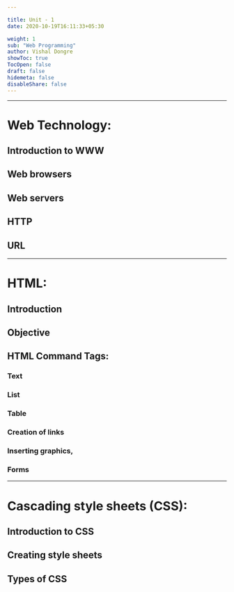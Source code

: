 ```yaml
---

title: Unit - 1
date: 2020-10-19T16:11:33+05:30

weight: 1
sub: "Web Programming"
author: Vishal Dongre
showToc: true
TocOpen: false
draft: false
hidemeta: false
disableShare: false
---
```



 
---

# Web Technology: 
## Introduction to WWW
## Web browsers
## Web servers
## HTTP
## URL


---

# HTML: 
## Introduction
## Objective
## HTML Command Tags: 
### Text
### List
### Table
### Creation of links
### Inserting graphics,
### Forms


---

# Cascading style sheets (CSS):
## Introduction to CSS
## Creating style sheets
## Types of CSS

